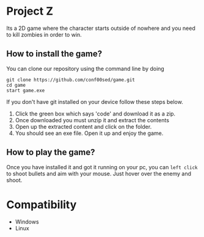 # Project Z

Its a 2D game where the character starts outside of nowhere and you need to kill zombies in order to win.

##  How to install the game?

You can clone our repository using the command line by doing
```
git clone https://github.com/conf00sed/game.git
cd game
start game.exe
```
If you don't have git installed on your device follow these steps below.
1. Click the green box which says 'code' and download it as a zip.
2. Once downloaded you must unzip it and extract the contents
3. Open up the extracted content and click on the folder.
4. You should see an exe file. Open it up and enjoy the game.

## How to play the game?
Once you have installed it and got it running on your pc, you can `left click` to shoot bullets and aim with your mouse. Just hover over the enemy and shoot.

# Compatibility
- Windows
- Linux
